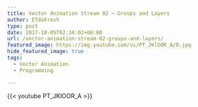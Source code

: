 ```yaml
---
title: Vector Animation Stream 02 – Groups and Layers
author: ETdoFresh
type: post
date: 2017-10-05T02:34:02+00:00
url: /vector-animation-stream-02-groups-and-layers/
featured_image: https://img.youtube.com/vi/PT_JKlOOR_A/0.jpg
hide_featured_image: true
tags:
  - Vector Animation
  - Programming

---
```


{{< youtube PT_JKlOOR_A >}}
